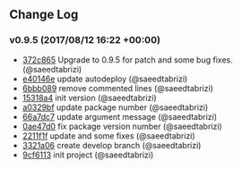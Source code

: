 ## Change Log

### v0.9.5 (2017/08/12 16:22 +00:00)
- [372c865](https://github.com/nowcando/nowjs-node-boot/commit/372c8651ef7c6af48bc8228a9f53464420b945e9) Upgrade to 0.9.5 for patch and some bug fixes. (@saeedtabrizi)
- [e40146e](https://github.com/nowcando/nowjs-node-boot/commit/e40146e7fb842a6ebacc4658225666bbbaaf5dc5) update autodeploy (@saeedtabrizi)
- [6bbb089](https://github.com/nowcando/nowjs-node-boot/commit/6bbb0896861662dde0047e09712dbc57207d2689) remove commented lines (@saeedtabrizi)
- [15318a4](https://github.com/nowcando/nowjs-node-boot/commit/15318a4bb7924b39c1d18b1707d63ef5610bd11c) init version (@saeedtabrizi)
- [a0329bf](https://github.com/nowcando/nowjs-node-boot/commit/a0329bf4f8fd29f889ef14bf1324bb0909ae4092) update package number (@saeedtabrizi)
- [66a7dc7](https://github.com/nowcando/nowjs-node-boot/commit/66a7dc783653065abf5958c2476ec557d67561a1) update argument message (@saeedtabrizi)
- [0ae47d0](https://github.com/nowcando/nowjs-node-boot/commit/0ae47d05f90a880464cdada8beb8ca1f70158817) fix package version number (@saeedtabrizi)
- [2211f1f](https://github.com/nowcando/nowjs-node-boot/commit/2211f1f728a88ce3a287dc33ed3328eb40ff950f) update and some fixes (@saeedtabrizi)
- [3321a06](https://github.com/nowcando/nowjs-node-boot/commit/3321a0623c05006a7303802c58a9b42afef058e6) create develop branch (@saeedtabrizi)
- [9cf6113](https://github.com/nowcando/nowjs-node-boot/commit/9cf61137916a6e0835cea8fbd6032f5bef5f03a2) init project (@saeedtabrizi)